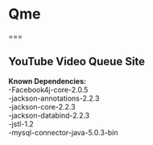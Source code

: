 <h1>Qme</h2>
===

<h2>YouTube Video Queue Site</h2>

**Known Dependencies:**  
-Facebook4j-core-2.0.5  
-jackson-annotations-2.2.3  
-jackson-core-2.2.3  
-jackson-databind-2.2.3  
-jstl-1.2  
-mysql-connector-java-5.0.3-bin  
